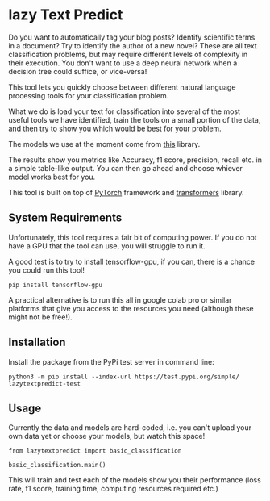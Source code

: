 # lazy Text Predict

Do you want to automatically tag your blog posts? Identify scientific terms in a document? Try to identify the author of a new novel? These are all text classification problems, but may require different levels of complexity in their execution. You don't want to use a deep neural network when a decision tree could suffice, or vice-versa!

This tool lets you quickly choose between different natural language processing tools for your classification problem.

What we do is load your text for classification into several of the most useful tools we have identified, train the tools on a small portion of the data, and then try to show you which would be best for your problem.

The models we use at the moment come from [this](https://github.com/huggingface/transformers) library.

The results show you metrics like Accuracy, f1 score, precision, recall etc. in a simple table-like output.
You can then go ahead and choose whiever model works best for you.

This tool is built on top of [PyTorch](https://pytorch.org/) framework and [transformers](https://github.com/huggingface/transformers) library.

## System Requirements

Unfortunately, this tool requires a fair bit of computing power. If you do not have a GPU that the tool can use, you will struggle to run it.

A good test is to try to install tensorflow-gpu, if you can, there is a chance you could run this tool!
```
pip install tensorflow-gpu
```

A practical alternative is to run this all in google colab pro or similar platforms that give you access to the resources you need (although these might not be free!).

## Installation

Install the package from the PyPi test server in command line:
```
python3 -m pip install --index-url https://test.pypi.org/simple/ lazytextpredict-test
```

## Usage

Currently the data and models are hard-coded, i.e. you can't upload your own data yet or choose your models, but watch this space!

```
from lazytextpredict import basic_classification

basic_classification.main()
```
This will train and test each of the models show you their performance (loss rate, f1 score, training time, computing resources required etc.)
